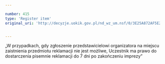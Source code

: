 ```yaml
---

number: 415
type: 'Register item'
original_uri: 'http://decyzje.uokik.gov.pl/nd_wz_um.nsf/0/3E25A872AF5E22CDC12572DD0032954B?OpenDocument'


---
```


„W przypadkach, gdy zgłoszenie przedstawicielowi organizatora na miejscu zaistnienia przedmiotu reklamacji nie jest możliwe, Uczestnik ma prawo do dostarczenia pisemnie reklamacji do 7 dni po zakończeniu imprezy”
